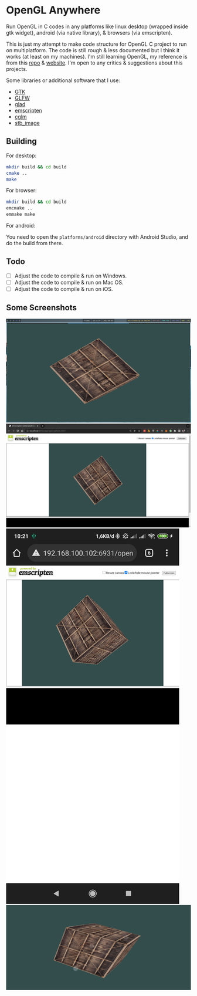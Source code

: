 # OpenGL Anywhere

Run OpenGL in C codes in any platforms like linux desktop (wrapped inside gtk widget), android (via native library), & browsers (via emscripten).

This is just my attempt to make code structure for OpenGL C project to run on multiplatform. The code is still rough & less documented but I think it works (at least on my machines). I'm still learning OpenGL, my reference is from this [repo](https://github.com/JoeyDeVries/LearnOpenGL) & [website](https://learnopengl.com/). I'm open to any critics & suggestions about this projects.

Some libraries or additional software that I use:

- [GTK](https://gitlab.gnome.org/GNOME/gtk)
- [GLFW](https://github.com/glfw/glfw)
- [glad](https://github.com/Dav1dde/glad)
- [emscripten](https://github.com/emscripten-core/emscripten)
- [cglm](https://github.com/recp/cglm)
- [stb_image](https://github.com/franko/stb_image)

## Building

For desktop:

```sh
mkdir build && cd build
cmake ..
make
```

For browser:

```sh
mkdir build && cd build
emcmake ..
emmake make
```

For android:

You need to open the `platforms/android` directory with Android Studio, and do the build from there.

## Todo

- [ ] Adjust the code to compile & run on Windows.
- [ ] Adjust the code to compile & run on Mac OS.
- [ ] Adjust the code to compile & run on iOS.

## Some Screenshots

![Desktop](./docs/images/desktop.png "Desktop")
![Browser Desktop](./docs/images/browser_desktop.png "Browser Desktop")
![Browser Android](./docs/images/browser_android.jpg "Browser Android")
![Android](./docs/images/android.jpg "Android")
